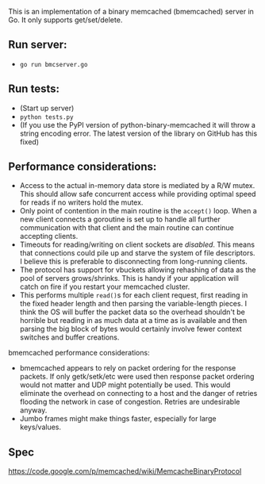 This is an implementation of a binary memcached (bmemcached) server in Go.
It only supports get/set/delete.

## Run server:
* `go run bmcserver.go`

## Run tests:
* (Start up server)
* `python tests.py`
* (If you use the PyPI version of python-binary-memcached it will throw a string 
encoding error. The latest version of the library on GitHub has this fixed)

## Performance considerations:
* Access to the actual in-memory data store is mediated by a R/W mutex. This 
should allow safe concurrent access while providing optimal speed for reads 
if no writers hold the mutex.
* Only point of contention in the main routine is the `accept()` loop. When a 
new client connects a goroutine is set up to handle all further communication 
with that client and the main routine can continue accepting clients.
* Timeouts for reading/writing on client sockets are _disabled_. This means that 
connections could pile up and starve the system of file descriptors. I believe 
this is preferable to disconnecting from long-running clients.
* The protocol has support for vbuckets allowing rehashing of data as the pool of 
servers grows/shrinks. This is handy if your application will catch on fire if you 
restart your memcached cluster. 
* This performs multiple `read()`s for each client request, first reading in the 
fixed header length and then parsing the variable-length pieces. I think the OS 
will buffer the packet data so the overhead shouldn't be horrible but reading 
in as much data at a time as is available and then parsing the big block of bytes
would certainly involve fewer context switches and buffer creations.

bmemcached performance considerations:
* bmemcached appears to rely on packet ordering for the response packets. If only 
getk/setk/etc were used then response packet ordering would not matter and UDP might 
potentially be used. This would eliminate the overhead on connecting to a host and 
the danger of retries flooding the network in case of congestion. Retries are 
undesirable anyway.
* Jumbo frames might make things faster, especially for large keys/values.

## Spec
https://code.google.com/p/memcached/wiki/MemcacheBinaryProtocol
